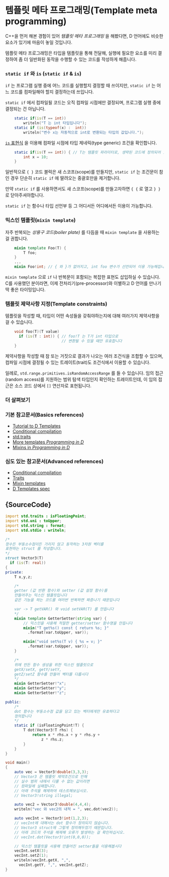 # 템플릿 메타 프로그래밍(Template meta programming)

C++을 먼저 해본 경험이 있어 *템플릿 메타 프로그래밍* 을 해봤다면, D 언어에도 비슷한 요소가 있기에 마음이 놓일 것입니다.

템플릿 메타 프로그래밍은 타입을 템플릿을 통해 전달해, 실행에 필요한 요소를 미리 결정하여 좀 더 일반화된 동작을 수행할 수 있는 코드를 작성하게 해줍니다.

### `static if` 와 `is` (`static if` & `is`)

`if` 는 프로그램 실행 중에 어느 코드를 실행할지 결정할 때 쓰이지만, `static if` 는 어느 코드를 컴파일해야 할지 결정하는데 쓰입니다.

`static if` 에서 컴파일될 코드는 오직 컴파일 시점에만 결정되며, 프로그램 실행 중에 결정되는 건 아닙니다.

```d
    static if(is(T == int))
        writeln("T 는 int 타입입니다");
    static if (is(typeof(x) :  int))
        writeln("변수 x는 자동적으로 int로 변환되는 타입의 값입니다.");
```

[`is` 표현식](http://wiki.dlang.org/Is_expression) 을 이용해 컴파일 시점에 타입 제네릭(type generic) 조건을 확인합니다.

```d
    static if(is(T == int)) { // T는 템플릿 파라미터로, 생략된 코드에 정의되어 있습니다
        int x = 10;
    }
```

일반적으로 `{ }` 코드 블럭은 새 스코프(scope)를 만들지만, `static if` 는 조건문이 참인 경우 단순히 `static if` 에 딸려오는 중괄호만을 제거합니다.

만약 `static if` 를 사용하면서도 새 스코프(scope)를 만들고자하면 `{ {` 로 열고 `} }` 로 닫아주셔야합니다.

`static if` 는 함수나 타입 선언부 등 그 어디서든 어디에서든 이용이 가능합니다.

### 믹스인 템플릿(`mixin template`)

자주 반복되는 *상용구 코드(boiler plate)* 를 다듬을 때 `mixin template` 을 사용하는 걸 권합니다.

```d
    mixin template Foo(T) {
        T foo;
    }
    ...
    mixin Foo!int; // { 와 }가 없어지고, int foo 변수가 선언되어 이용 가능해집니다.
```

`mixin template` 으로 `if` 나 반복문이 포함되는 복잡한 표현도 삽입하실 수 있습니다. C를 사용했던 분이라면, 이제 전처리기(pre-processor)와 이별하고 D 언어를 만나기 딱 좋은 타이밍입니다.

### 템플릿 제약사항 지정(Template constraints)

템플릿을 작성할 때, 타입이 어떤 속성들을 갖춰야하는지에 대해 여러가지 제약사항을 걸 수 있습니다.

```d
    void foo(T)(T value)
      if (is(T : int)) { // foo!T 는 T가 int 타입으로
                         // 변환될 수 있을 때만 유효합니다
    }
```

제약사항을 작성할 때 참 또는 거짓으로 결과가 나오는 여러 조건식을 조합할 수 있으며, 컴파일 시점에 결정될 수 있는 트레이트(trait)도 조건식에서 이용할 수 있습니다.

일례로, `std.range.primitives.isRandomAccessRange` 를 들 수 있습니다. 임의 접근(random access)를 지원하는 범위 탐색 타입인지 확인하는 트레이트인데, 이 임의 접근은 소스 코드 상에서 `[]` 연산자로 표현됩니다.

### 더 살펴보기

### 기본 참고문서(Basics references)

- [Tutorial to D Templates](https://github.com/PhilippeSigaud/D-templates-tutorial)
- [Conditional compilation](http://ddili.org/ders/d.en/cond_comp.html)
- [std.traits](https://dlang.org/phobos/std_traits.html)
- [More templates  _Programming in D_](http://ddili.org/ders/d.en/templates_more.html)
- [Mixins in  _Programming in D_](http://ddili.org/ders/d.en/mixin.html)

### 심도 있는 참고문서(Advanced references)

- [Conditional compilation](https://dlang.org/spec/version.html)
- [Traits](https://dlang.org/spec/traits.html)
- [Mixin templates](https://dlang.org/spec/template-mixin.html)
- [D Templates spec](https://dlang.org/spec/template.html)

## {SourceCode}

```d
import std.traits : isFloatingPoint;
import std.uni : toUpper;
import std.string : format;
import std.stdio : writeln;

/*
정수든 부동소수점이든 가리지 않고 동작하는 3차원 벡터를
표현하는 struct 를 작성합니다.
*/
struct Vector3(T)
  if (is(T: real))
{
private:
    T x,y,z;

    /*
    getter (값 반환 함수)와 setter (값 설정 함수)를
    만들어주는 믹스인 템플릿입니다
    같은 기능을 하는 코드를 여러번 반복하면 짜증나기 때문입니다

    var -> T getVAR() 와 void setVAR(T) 를 만듭니다
    */
    mixin template GetterSetter(string var) {
        // 믹스인을 사용해 적절한 getter/setter 함수명을 만듭니다
        mixin("T get%s() const { return %s; }"
          .format(var.toUpper, var));

        mixin("void set%s(T v) { %s = v; }"
          .format(var.toUpper, var));
    }

    /*
    위에 만든 함수 생성을 위한 믹스인 템플릿으로
    getX/setX, getY/setY,
    getZ/setZ 함수를 만들어 벡터를 다룹시다
    */
    mixin GetterSetter!"x";
    mixin GetterSetter!"y";
    mixin GetterSetter!"z";

public:
    /*
    dot 함수는 부동소수점 값을 담고 있는 벡터에게만 유효하다고
    정의합니다
    */
    static if (isFloatingPoint!T) {
        T dot(Vector3!T rhs) {
            return x * rhs.x + y * rhs.y +
                z * rhs.z;
        }
    }
}

void main()
{
    auto vec = Vector3!double(3,3,3);
    // Vector3 은 템플릿 제약조건으로 인해
    // 실수 범위 내에서 다룰 수 없는 값이라면
    // 컴파일에 실패합니다.
    // 아래 주석을 해제하여 테스트해보십시오.
    // Vector3!string illegal;

    auto vec2 = Vector3!double(4,4,4);
    writeln("vec 와 vec2의 내적 = ", vec.dot(vec2));

    auto vecInt = Vector3!int(1,2,3);
    // vecInt에 대해서는 dot 함수가 정의되지 않습니다.
    // Vector3 struct에 그렇게 정의해두었기 때문입니다.
    // 아래 코드의 주석을 해제해 오류가 발생하는 걸 확인하십시오.
    // vecInt.dot(Vector3!int(0,0,0));

    // 믹스인 템플릿을 사용해 만들어진 setter들을 이용해봅시다
    vecInt.setX(3);
    vecInt.setZ(1);
    writeln(vecInt.getX, ",",
      vecInt.getY, ",", vecInt.getZ);
}
```
